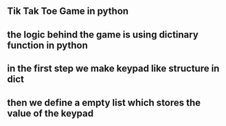 ## Tik Tak Toe Game in python

## the logic behind the game is using dictinary function in python

##  in the first step we make keypad like structure in dict 
## then we define a empty list which stores the value of the keypad
<!-- then we define a function to print the the keyboard value
then we define the final main function in which all the functionaliy of the game is define like we define the winning condition of 0 is the condition got true the value other player will lose the conditions arelike top match, middle match,
bottom match,
left down match,middle down match, right down match and both diagonal.

if the count of the move is more than 10 then it is tie

else opponent will win

then if user want to play again, type y

then we do all the values the board epty and call game function again. -->

